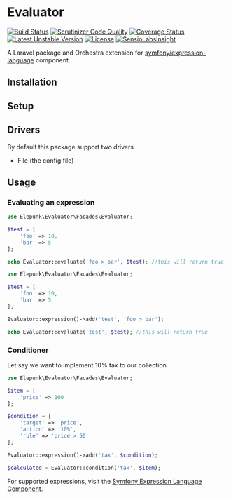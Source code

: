 Evaluator
==============

[![Build Status](https://travis-ci.org/elepunk/evaluator.svg?branch=master)](https://travis-ci.org/elepunk/evaluator)
[![Scrutinizer Code Quality](https://scrutinizer-ci.com/g/elepunk/evaluator/badges/quality-score.png?b=master)](https://scrutinizer-ci.com/g/elepunk/evaluator/?branch=master)
[![Coverage Status](https://coveralls.io/repos/elepunk/evaluator/badge.png?branch=master)](https://coveralls.io/r/elepunk/evaluator?branch=master)
[![Latest Unstable Version](https://poser.pugx.org/elepunk/evaluator/v/unstable.svg)](//packagist.org/packages/elepunk/evaluator)
[![License](https://poser.pugx.org/elepunk/evaluator/license.svg)](https://packagist.org/packages/elepunk/evaluator)
[![SensioLabsInsight](https://insight.sensiolabs.com/projects/6dda2ef1-b8fb-403f-a9c3-f01d1623aa6c/mini.png)](https://insight.sensiolabs.com/projects/6dda2ef1-b8fb-403f-a9c3-f01d1623aa6c)

A Laravel package and Orchestra extension for [symfony/expression-language](http://symfony.com/doc/current/components/expression_language/index.html) component.

## Installation

## Setup

## Drivers

By default this package support two drivers
* File (the config file)

## Usage

### Evaluating an expression

```php
use Elepunk\Evaluator\Facades\Evaluator;

$test = [
    'foo' => 10,
    'bar' => 5
];

echo Evaluator::evaluate('foo > bar', $test); //this will return true
```

```php
use Elepunk\Evaluator\Facades\Evaluator;

$test = [
    'foo' => 10,
    'bar' => 5
];

Evaluator::expression()->add('test', 'foo > bar');

echo Evaluator::evaluate('test', $test); //this will return true
```

### Conditioner

Let say we want to implement 10% tax to our collection.

```php
use Elepunk\Evaluator\Facades\Evaluator;

$item = [
    'price' => 100
];

$condition = [
    'target' => 'price',
    'action' => '10%',
    'rule' => 'price > 50'
];

Evaluator::expression()->add('tax', $condition);

$calculated = Evaluator::condition('tax', $item);
```

For supported expressions, visit the [Symfony Expression Language Component](http://symfony.com/doc/current/components/expression_language/index.html).